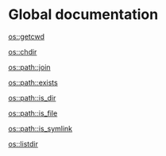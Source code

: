 <h1>Global documentation</h1>

<a href="./getcwd.md">os::getcwd</a>

<a href="./chdir.md">os::chdir</a>

<a href="./join.md">os::path::join</a>

<a href="./exists.md">os::path::exists</a>

<a href="./is_dir.md">os::path::is_dir</a>

<a href="./is_file.md">os::path::is_file</a>

<a href="./is_symlink.md">os::path::is_symlink</a>

<a href="./listdir.md">os::listdir</a>